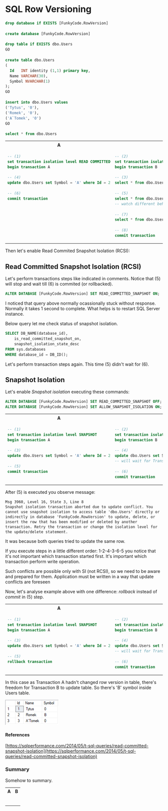 # SQL Row Versioning

<!-- Id: sql-optimistic-03  -->
<!-- Categories: SQL -->
<!-- Date: 20200728  -->

<!-- #header -->
<!-- #endheader -->



```sql
drop database if EXISTS [FunkyCode.RowVersion]

create database [FunkyCode.RowVersion]

drop table if EXISTS dbo.Users
GO

create table dbo.Users
(
  Id   INT identity (1,1) primary key,
  Name VARCHAR(30),
  Symbol NVARCHAR(1)
);
GO

insert into dbo.Users values 
('Tytus', '0'),
('Romek', '0'),
('A`Tomek', '0')
GO

select * from dbo.Users 
```

 



<table><tr><th> A </th><th> B </th></tr><tr><td valign='top'>

```sql
-- (1)
set transaction isolation level READ COMMITTED
begin transaction A 

-- (4)
update dbo.Users set Symbol = 'A' where Id = 2

-- (6)
commit transaction
```
</td><td valign='top'>

```sql
-- (2)
set transaction isolation level Read COMMITTED
begin transaction B

-- (3)
select * from dbo.Users where Id in (1,2)

-- (5)
select * from dbo.Users where Id = 2 
-- watch different behaviour !!!

-- (7)
select * from dbo.Users where Id in (1,2)

-- (8)
commit transaction 
```

</td></tr></table>

Then let's enable Read Commited Snapshot Isolation (RCSI):

## Read Committed Snapshot Isolation (RCSI)

Let's perform transactions steps like indicated in comments. Notice that (5) will stop and wait till (6) is commited (or rollbacked).

```sql
ALTER DATABASE [FunkyCode.RowVersion] SET READ_COMMITTED_SNAPSHOT ON;
```

I noticed that query above normally ocassionally stuck without response. Normally it takes 1 second to complete. What helps is to restart SQL Server instance.

Below query let me check status of snapshot isolation.

```sql
SELECT DB_NAME(database_id), 
    is_read_committed_snapshot_on,
    snapshot_isolation_state_desc 
FROM sys.databases
WHERE database_id = DB_ID();
```

Let's perform transaction steps again. This time (5) didn't wait for (6). 

## Snapshot Isolation

Let's enable *Snapshot isolation* executing these commands:

```sql
ALTER DATABASE [FunkyCode.RowVersion] SET READ_COMMITTED_SNAPSHOT OFF;
ALTER DATABASE [FunkyCode.RowVersion] SET ALLOW_SNAPSHOT_ISOLATION ON;
```

<table><tr><th> A </th><th> B </th></tr><tr><td valign='top'>

```sql
-- (1)
set transaction isolation level SNAPSHOT
begin transaction A 

-- (3)
update dbo.Users set Symbol = 'A' where Id = 2

-- (5)
commit transaction
```

</td><td valign='top'>

```sql
-- (2)
set transaction isolation level SNAPSHOT
begin transaction B

-- (4)
update dbo.Users set Symbol = 'B' where Id = 2
-- will wait for Transaction A if it will be committed or rollbacked

-- (6)
commit transaction
```

</td></tr></table>

After (5) is executed you observe message:

```script
Msg 3960, Level 16, State 3, Line 8
Snapshot isolation transaction aborted due to update conflict. You cannot use snapshot isolation to access table 'dbo.Users' directly or indirectly in database 'FunkyCode.RowVersion' to update, delete, or insert the row that has been modified or deleted by another transaction. Retry the transaction or change the isolation level for the update/delete statement.
```

It was because both queries tried to update the same row. 

If you execute steps in a little different order: 1-2-4-3-6-5 you notice that it's not important which transaction started first. It's important which transaction perform write operation.

Such conflicts are possible only with SI (not RCSI), so we need to be aware and prepared for them. Application must be written in a way that update conflicts are foreseen

Now, let's analyse example above with one difference: *rollback* instead of *commit* in (5) step. 

<table><tr><th> A </th><th> B </th></tr><tr><td valign='top'>

```sql
-- (1)
set transaction isolation level SNAPSHOT
begin transaction A 

-- (3)
update dbo.Users set Symbol = 'A' where Id = 2

-- (5)
rollback transaction
```

</td><td valign='top'>

```sql
-- (2)
set transaction isolation level SNAPSHOT
begin transaction B

-- (4)
update dbo.Users set Symbol = 'B' where Id = 2
-- will wait for Transaction A if it will be committed or rollbacked

-- (6)
commit transaction
```

</td></tr></table>

In this case as Transaction A hadn't changed row version in table, there's freedom for Transaction B to update table. So there's 'B' symbol inside Users table.

![03](03.png)





#### References

[https://sqlperformance.com/2014/05/t-sql-queries/read-committed-snapshot-isolation](https://sqlperformance.com/2014/05/t-sql-queries/read-committed-snapshot-isolation)




### Summary

Somehow to summary.

<table><tr><th> A </th><th> B </th></tr><tr><td valign='top'>

```sql

```

</td><td valign='top'>

```sql

```

</td></tr></table>
